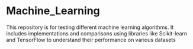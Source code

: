 # Machine_Learning
This repository is for testing different machine learning algorithms. It includes implementations and comparisons using libraries like Scikit-learn and TensorFlow to understand their performance on various datasets
